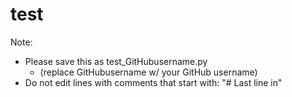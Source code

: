 # test

Note:
- Please save this as test_GitHubusername.py
    - (replace GitHubusername w/ your GitHub username)
- Do not edit lines with comments that start with: "# Last line in"